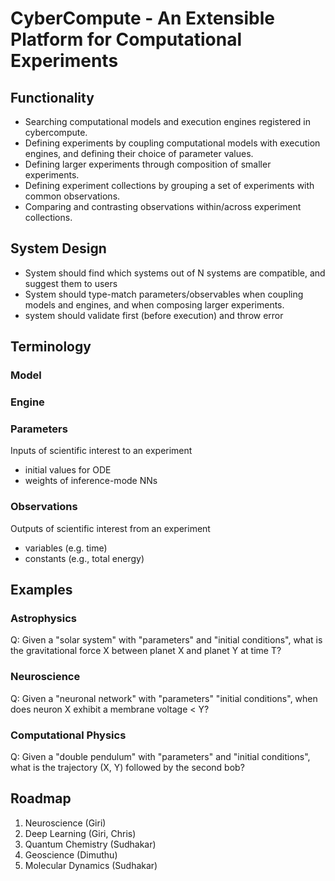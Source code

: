 # CyberCompute - An Extensible Platform for Computational Experiments

## Functionality

- Searching computational models and execution engines registered in cybercompute.
- Defining experiments by coupling computational models with execution engines, and defining their choice of parameter values.
- Defining larger experiments through composition of smaller experiments.
- Defining experiment collections by grouping a set of experiments with common observations.
- Comparing and contrasting observations within/across experiment collections.

## System Design

- System should find which systems out of N systems are compatible, and suggest them to users
- System should type-match parameters/observables when coupling models and engines, and when composing larger experiments.
- system should validate first (before execution) and throw error

## Terminology

### Model

### Engine

### Parameters

Inputs of scientific interest to an experiment

- initial values for ODE
- weights of inference-mode NNs

### Observations

Outputs of scientific interest from an experiment

- variables (e.g. time)
- constants (e.g., total energy)

## Examples

### Astrophysics

Q: Given a "solar system" with "parameters" and "initial conditions", what is the gravitational force X between planet X and planet Y at time T?

### Neuroscience

Q: Given a "neuronal network" with "parameters" "initial conditions", when does neuron X exhibit a membrane voltage < Y?

### Computational Physics

Q: Given a "double pendulum" with "parameters" and "initial conditions", what is the trajectory (X, Y) followed by the second bob?

## Roadmap

1. Neuroscience (Giri)
2. Deep Learning (Giri, Chris)
3. Quantum Chemistry (Sudhakar)
4. Geoscience (Dimuthu)
5. Molecular Dynamics (Sudhakar)
